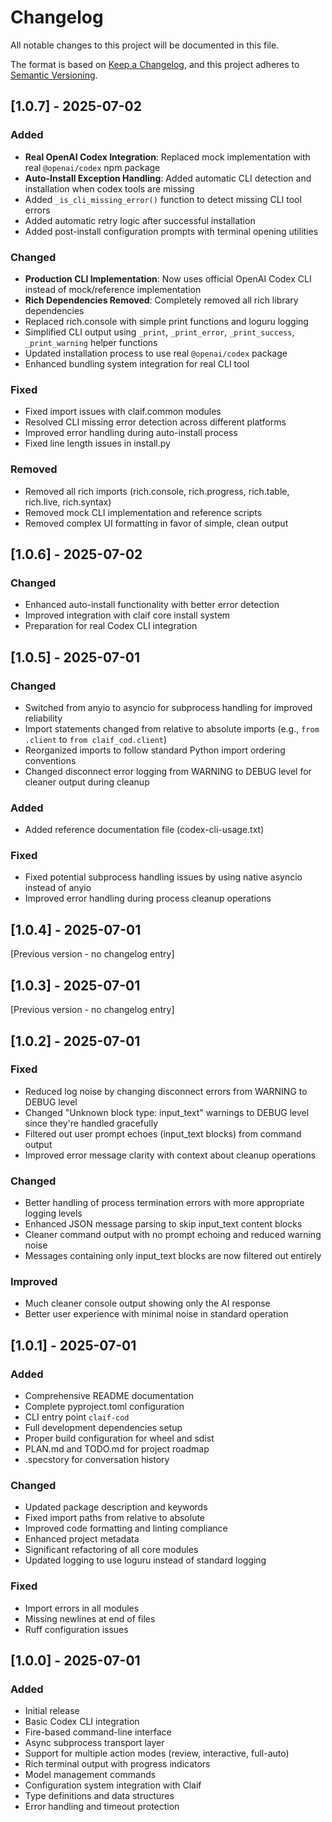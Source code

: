 # Changelog

All notable changes to this project will be documented in this file.

The format is based on [Keep a Changelog](https://keepachangelog.com/en/1.0.0/),
and this project adheres to [Semantic Versioning](https://semver.org/spec/v2.0.0.html).

## [1.0.7] - 2025-07-02

### Added
- **Real OpenAI Codex Integration**: Replaced mock implementation with real `@openai/codex` npm package
- **Auto-Install Exception Handling**: Added automatic CLI detection and installation when codex tools are missing
- Added `_is_cli_missing_error()` function to detect missing CLI tool errors
- Added automatic retry logic after successful installation
- Added post-install configuration prompts with terminal opening utilities

### Changed
- **Production CLI Implementation**: Now uses official OpenAI Codex CLI instead of mock/reference implementation
- **Rich Dependencies Removed**: Completely removed all rich library dependencies
- Replaced rich.console with simple print functions and loguru logging
- Simplified CLI output using `_print`, `_print_error`, `_print_success`, `_print_warning` helper functions
- Updated installation process to use real `@openai/codex` package
- Enhanced bundling system integration for real CLI tool

### Fixed
- Fixed import issues with claif.common modules
- Resolved CLI missing error detection across different platforms
- Improved error handling during auto-install process
- Fixed line length issues in install.py

### Removed
- Removed all rich imports (rich.console, rich.progress, rich.table, rich.live, rich.syntax)
- Removed mock CLI implementation and reference scripts
- Removed complex UI formatting in favor of simple, clean output

## [1.0.6] - 2025-07-02

### Changed
- Enhanced auto-install functionality with better error detection
- Improved integration with claif core install system
- Preparation for real Codex CLI integration

## [1.0.5] - 2025-07-01

### Changed
- Switched from anyio to asyncio for subprocess handling for improved reliability
- Import statements changed from relative to absolute imports (e.g., `from .client` to `from claif_cod.client`)
- Reorganized imports to follow standard Python import ordering conventions
- Changed disconnect error logging from WARNING to DEBUG level for cleaner output during cleanup

### Added
- Added reference documentation file (codex-cli-usage.txt)

### Fixed
- Fixed potential subprocess handling issues by using native asyncio instead of anyio
- Improved error handling during process cleanup operations

## [1.0.4] - 2025-07-01

[Previous version - no changelog entry]

## [1.0.3] - 2025-07-01

[Previous version - no changelog entry]

## [1.0.2] - 2025-07-01

### Fixed
- Reduced log noise by changing disconnect errors from WARNING to DEBUG level
- Changed "Unknown block type: input_text" warnings to DEBUG level since they're handled gracefully
- Filtered out user prompt echoes (input_text blocks) from command output
- Improved error message clarity with context about cleanup operations

### Changed
- Better handling of process termination errors with more appropriate logging levels
- Enhanced JSON message parsing to skip input_text content blocks
- Cleaner command output with no prompt echoing and reduced warning noise
- Messages containing only input_text blocks are now filtered out entirely

### Improved
- Much cleaner console output showing only the AI response
- Better user experience with minimal noise in standard operation

## [1.0.1] - 2025-07-01

### Added
- Comprehensive README documentation
- Complete pyproject.toml configuration
- CLI entry point `claif-cod`
- Full development dependencies setup
- Proper build configuration for wheel and sdist
- PLAN.md and TODO.md for project roadmap
- .specstory for conversation history

### Changed
- Updated package description and keywords
- Fixed import paths from relative to absolute
- Improved code formatting and linting compliance
- Enhanced project metadata
- Significant refactoring of all core modules
- Updated logging to use loguru instead of standard logging

### Fixed
- Import errors in all modules
- Missing newlines at end of files
- Ruff configuration issues

## [1.0.0] - 2025-07-01

### Added
- Initial release
- Basic Codex CLI integration
- Fire-based command-line interface
- Async subprocess transport layer
- Support for multiple action modes (review, interactive, full-auto)
- Rich terminal output with progress indicators
- Model management commands
- Configuration system integration with Claif
- Type definitions and data structures
- Error handling and timeout protection